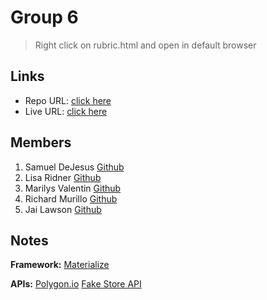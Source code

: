 # Group 6

> Right click on rubric.html and open in default browser

## Links

- Repo URL: [click here](https://github.com/lisaridner/Team-Project-Repo)
- Live URL: [click here](https://lisaridner.github.io/Team-Project-Repo/)

## Members

1.  Samuel DeJesus [Github](https://github.com/sam-dejesus)
2.  Lisa Ridner [Github](https://github.com/lisaridner)
3.  Marilys Valentin [Github](https://github.com/missenvii)
4.  Richard Murillo [Github](https://github.com/richmur84)
5.  Jai Lawson [Github](https://github.com/lawsjai)

## Notes

**Framework:**
[Materialize](https://materializecss.com/)

**APIs:**
[Polygon.io](https://polygon.io/)
[Fake Store API](https://fakestoreapi.com/)
